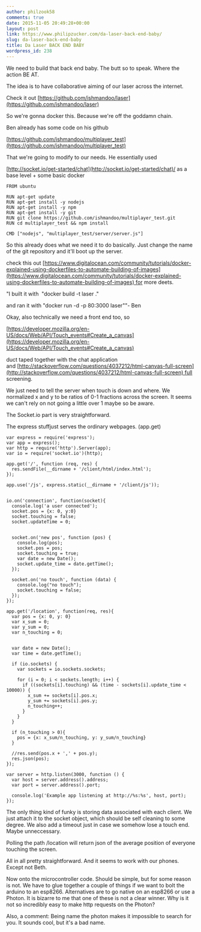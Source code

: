 ```yaml
---
author: philzook58
comments: true
date: 2015-11-05 20:49:28+00:00
layout: post
link: https://www.philipzucker.com/da-laser-back-end-baby/
slug: da-laser-back-end-baby
title: Da Laser BACK END BABY
wordpress_id: 238
---
```


We need to build that back end baby. The butt so to speak. Where the action BE AT.

The idea is to have collaborative aiming of our laser across the internet.

Check it out [https://github.com/ishmandoo/laser](https://github.com/ishmandoo/laser)

So we're gonna docker this. Because we're off the goddamn chain.

Ben already has some code on his github

[https://github.com/ishmandoo/multiplayer_test](https://github.com/ishmandoo/multiplayer_test)

That we're going to modify to our needs. He essentially used

[http://socket.io/get-started/chat](http://socket.io/get-started/chat)/ as a base level + some basic docker

    
    FROM ubuntu
    
    RUN apt-get update
    RUN apt-get install -y nodejs
    RUN apt-get install -y npm
    RUN apt-get install -y git
    RUN git clone https://github.com/ishmandoo/multiplayer_test.git
    RUN cd multiplayer_test && npm install
    
    CMD ["nodejs", "multiplayer_test/server/server.js"]


So this already does what we need it to do basically. Just change the name of the git repository and it'll boot up the server.

check this out [https://www.digitalocean.com/community/tutorials/docker-explained-using-dockerfiles-to-automate-building-of-images](https://www.digitalocean.com/community/tutorials/docker-explained-using-dockerfiles-to-automate-building-of-images) for more deets.





"I built it with  "docker build -t laser ."













and ran it with "docker run -d -p 80:3000 laser""- Ben








Okay, also technically we need a front end too, so

[https://developer.mozilla.org/en-US/docs/Web/API/Touch_events#Create_a_canvas](https://developer.mozilla.org/en-US/docs/Web/API/Touch_events#Create_a_canvas)

duct taped together with the chat application and [http://stackoverflow.com/questions/4037212/html-canvas-full-screen](http://stackoverflow.com/questions/4037212/html-canvas-full-screen) full screening.

We just need to tell the server when touch is down and where. We normalized x and y to be ratios of 0-1 fractions across the screen. It seems we can't rely on not going a little over 1 maybe so be aware.

The Socket.io part is very straightforward.

The express stuffjust serves the ordinary webpages. (app.get)

    
    var express = require('express');
    var app = express();
    var http = require('http').Server(app);
    var io = require('socket.io')(http);
    
    app.get('/', function (req, res) {
      res.sendFile(__dirname + '/client/html/index.html');
    });
    
    app.use('/js', express.static(__dirname + '/client/js'));
    
    
    io.on('connection', function(socket){
      console.log('a user connected');
      socket.pos = {x: 0, y:0}
      socket.touching = false;
      socket.updateTime = 0;
    
    
      socket.on('new pos', function (pos) {
        console.log(pos);
        socket.pos = pos;
        socket.touching = true;
        var date = new Date();
        socket.update_time = date.getTime();
      });
    
      socket.on('no touch', function (data) {
        console.log("no touch");
        socket.touching = false;
      });
    });
    
    app.get('/location', function(req, res){
      var pos = {x: 0, y: 0}
      var x_sum = 0;
      var y_sum = 0;
      var n_touching = 0;
    
    
      var date = new Date();
      var time = date.getTime();
    
      if (io.sockets) {
        var sockets = io.sockets.sockets;
    
        for (i = 0; i < sockets.length; i++) {
          if ((sockets[i].touching) && (time - sockets[i].update_time < 10000)) {
            x_sum += sockets[i].pos.x;
            y_sum += sockets[i].pos.y;
            n_touching++;
          }
        }
      }
    
      if (n_touching > 0){
        pos = {x: x_sum/n_touching, y: y_sum/n_touching}
      }
    
      //res.send(pos.x + ',' + pos.y);
      res.json(pos);
    });
    
    var server = http.listen(3000, function () {
      var host = server.address().address;
      var port = server.address().port;
    
      console.log('Example app listening at http://%s:%s', host, port);
    });


The only thing kind of funky is storing data associated with each client. We just attach it to the socket object, which should be self cleaning to some degree. We also add a timeout just in case we somehow lose a touch end. Maybe unneccessary.

Polling the path /location will return json of the average position of everyone touching the screen.

All in all pretty straightforward. And it seems to work with our phones. Except not Beth.

Now onto the microcontroller code. Should be simple, but for some reason is not. We have to glue together a couple of things if we want to bolt the arduino to an esp8266. Alternatives are to go native on an esp8266 or use a Photon. It is bizarre to me that one of these is not a clear winner. Why is it not so incredibly easy to make http requests on the Photon?

Also, a comment: Being name the photon makes it impossible to search for you. It sounds cool, but it's a bad name.
